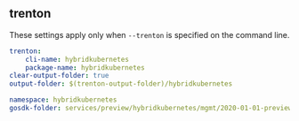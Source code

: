 
## trenton

These settings apply only when `--trenton` is specified on the command line.

``` yaml $(trenton)
trenton:
    cli-name: hybridkubernetes
    package-name: hybridkubernetes
clear-output-folder: true
output-folder: $(trenton-output-folder)/hybridkubernetes
```

```yaml $(tag) == 'package-2020-01-01-preview' && $(trenton)
namespace: hybridkubernetes
gosdk-folder: services/preview/hybridkubernetes/mgmt/2020-01-01-preview/hybridkubernetes
```
